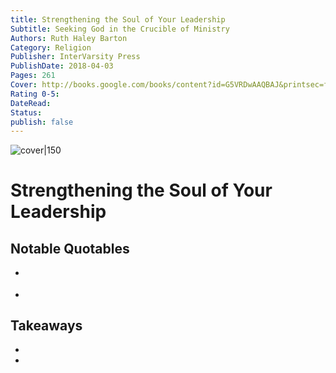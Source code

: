 ```yaml
---
title: Strengthening the Soul of Your Leadership
Subtitle: Seeking God in the Crucible of Ministry
Authors: Ruth Haley Barton
Category: Religion
Publisher: InterVarsity Press
PublishDate: 2018-04-03
Pages: 261
Cover: http://books.google.com/books/content?id=G5VRDwAAQBAJ&printsec=frontcover&img=1&zoom=1&edge=curl&source=gbs_api
Rating 0-5:
DateRead:
Status:
publish: false
---
```


![cover|150](http://books.google.com/books/content?id=G5VRDwAAQBAJ&printsec=frontcover&img=1&zoom=1&edge=curl&source=gbs_api)

# Strengthening the Soul of Your Leadership


## Notable Quotables
- >
- >

## Takeaways
- 
- 